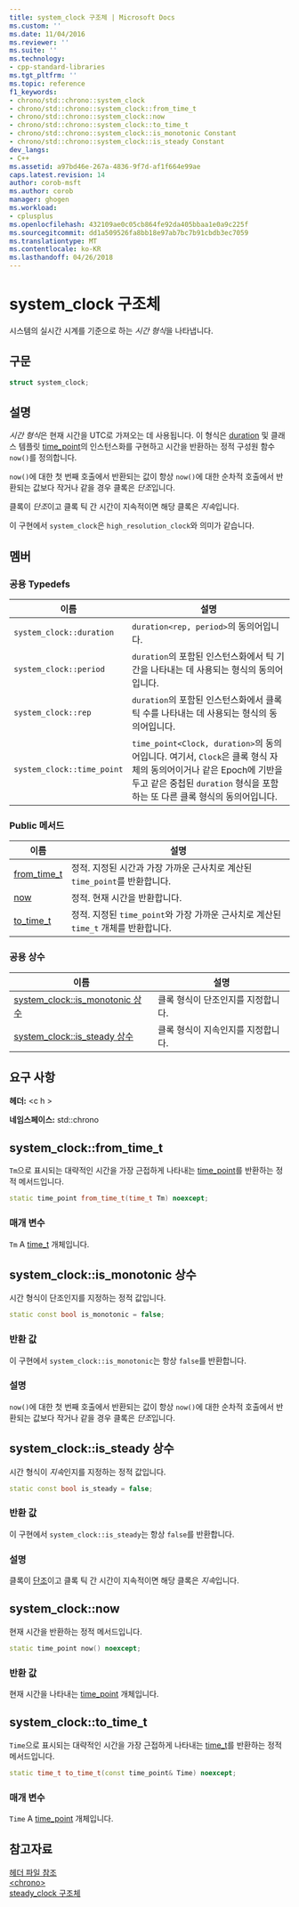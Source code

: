 ```yaml
---
title: system_clock 구조체 | Microsoft Docs
ms.custom: ''
ms.date: 11/04/2016
ms.reviewer: ''
ms.suite: ''
ms.technology:
- cpp-standard-libraries
ms.tgt_pltfrm: ''
ms.topic: reference
f1_keywords:
- chrono/std::chrono::system_clock
- chrono/std::chrono::system_clock::from_time_t
- chrono/std::chrono::system_clock::now
- chrono/std::chrono::system_clock::to_time_t
- chrono/std::chrono::system_clock::is_monotonic Constant
- chrono/std::chrono::system_clock::is_steady Constant
dev_langs:
- C++
ms.assetid: a97bd46e-267a-4836-9f7d-af1f664e99ae
caps.latest.revision: 14
author: corob-msft
ms.author: corob
manager: ghogen
ms.workload:
- cplusplus
ms.openlocfilehash: 432109ae0c05cb864fe92da405bbaa1e0a9c225f
ms.sourcegitcommit: dd1a509526fa8bb18e97ab7bc7b91cbdb3ec7059
ms.translationtype: MT
ms.contentlocale: ko-KR
ms.lasthandoff: 04/26/2018
---
```

# <a name="systemclock-structure"></a>system_clock 구조체

시스템의 실시간 시계를 기준으로 하는 *시간 형식*을 나타냅니다.

## <a name="syntax"></a>구문

```cpp
struct system_clock;
```

## <a name="remarks"></a>설명

*시간 형식*은 현재 시간을 UTC로 가져오는 데 사용됩니다. 이 형식은 [duration](../standard-library/duration-class.md) 및 클래스 템플릿 [time_point](../standard-library/time-point-class.md)의 인스턴스화를 구현하고 시간을 반환하는 정적 구성원 함수 `now()`를 정의합니다.

`now()`에 대한 첫 번째 호출에서 반환되는 값이 항상 `now()`에 대한 순차적 호출에서 반환되는 값보다 작거나 같을 경우 클록은 *단조*입니다.

클록이 *단조*이고 클록 틱 간 시간이 지속적이면 해당 클록은 *지속*입니다.

이 구현에서 `system_clock`은 `high_resolution_clock`와 의미가 같습니다.

## <a name="members"></a>멤버

### <a name="public-typedefs"></a>공용 Typedefs

|이름|설명|
|----------|-----------------|
|`system_clock::duration`|`duration<rep, period>`의 동의어입니다.|
|`system_clock::period`|`duration`의 포함된 인스턴스화에서 틱 기간을 나타내는 데 사용되는 형식의 동의어입니다.|
|`system_clock::rep`|`duration`의 포함된 인스턴스화에서 클록 틱 수를 나타내는 데 사용되는 형식의 동의어입니다.|
|`system_clock::time_point`|`time_point<Clock, duration>`의 동의어입니다. 여기서, `Clock`은 클록 형식 자체의 동의어이거나 같은 Epoch에 기반을 두고 같은 중첩된 `duration` 형식을 포함하는 또 다른 클록 형식의 동의어입니다.|

### <a name="public-methods"></a>Public 메서드

|이름|설명|
|----------|-----------------|
|[from_time_t](#from_time_t)|정적. 지정된 시간과 가장 가까운 근사치로 계산된 `time_point`를 반환합니다.|
|[now](#now)|정적. 현재 시간을 반환합니다.|
|[to_time_t](#to_time_t)|정적. 지정된 `time_point`와 가장 가까운 근사치로 계산된 `time_t` 개체를 반환합니다.|

### <a name="public-constants"></a>공용 상수

|이름|설명|
|----------|-----------------|
|[system_clock::is_monotonic 상수](#is_monotonic_constant)|클록 형식이 단조인지를 지정합니다.|
|[system_clock::is_steady 상수](#is_steady_constant)|클록 형식이 지속인지를 지정합니다.|

## <a name="requirements"></a>요구 사항

**헤더:** \<c h >

**네임스페이스:** std::chrono

## <a name="from_time_t"></a>  system_clock::from_time_t

`Tm`으로 표시되는 대략적인 시간을 가장 근접하게 나타내는 [time_point](../standard-library/time-point-class.md)를 반환하는 정적 메서드입니다.

```cpp
static time_point from_time_t(time_t Tm) noexcept;
```

### <a name="parameters"></a>매개 변수

`Tm` A [time_t](../c-runtime-library/standard-types.md) 개체입니다.

## <a name="is_monotonic_constant"></a>  system_clock::is_monotonic 상수

시간 형식이 단조인지를 지정하는 정적 값입니다.

```cpp
static const bool is_monotonic = false;
```

### <a name="return-value"></a>반환 값

이 구현에서 `system_clock::is_monotonic`는 항상 `false`를 반환합니다.

### <a name="remarks"></a>설명

`now()`에 대한 첫 번째 호출에서 반환되는 값이 항상 `now()`에 대한 순차적 호출에서 반환되는 값보다 작거나 같을 경우 클록은 *단조*입니다.

## <a name="is_steady_constant"></a>  system_clock::is_steady 상수

시간 형식이 *지속*인지를 지정하는 정적 값입니다.

```cpp
static const bool is_steady = false;
```

### <a name="return-value"></a>반환 값

이 구현에서 `system_clock::is_steady`는 항상 `false`를 반환합니다.

### <a name="remarks"></a>설명

클록이 [단조](#is_monotonic_constant)이고 클록 틱 간 시간이 지속적이면 해당 클록은 *지속*입니다.

## <a name="now"></a>  system_clock::now

현재 시간을 반환하는 정적 메서드입니다.

```cpp
static time_point now() noexcept;
```

### <a name="return-value"></a>반환 값

현재 시간을 나타내는 [time_point](../standard-library/time-point-class.md) 개체입니다.

## <a name="to_time_t"></a>  system_clock::to_time_t

`Time`으로 표시되는 대략적인 시간을 가장 근접하게 나타내는 [time_t](../c-runtime-library/standard-types.md)를 반환하는 정적 메서드입니다.

```cpp
static time_t to_time_t(const time_point& Time) noexcept;
```

### <a name="parameters"></a>매개 변수

`Time` A [time_point](../standard-library/time-point-class.md) 개체입니다.

## <a name="see-also"></a>참고자료

[헤더 파일 참조](../standard-library/cpp-standard-library-header-files.md)<br/>
[\<chrono>](../standard-library/chrono.md)<br/>
[steady_clock 구조체](../standard-library/steady-clock-struct.md)<br/>
